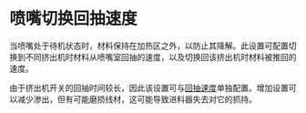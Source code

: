 喷嘴切换回抽速度
====
当喷嘴处于待机状态时，材料保持在加热区之外，以防止其降解。此设置可配置切换到不同挤出机时材料从喷嘴室回抽的速度，以及切换回该挤出机时材料被推回的速度。

由于挤出机开关的回抽时间较长，因此该设置可与[回抽速度](../travel/retraction_retract_speed.md)单独配置。增加设置可以减少渗出，但有可能磨损线材，这可能导致进料器失去对它的抓持。
